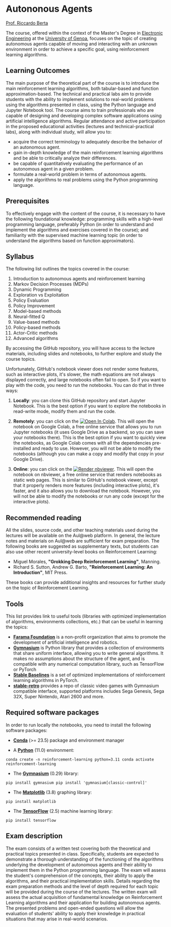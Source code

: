 # Autononous Agents

[Prof. Riccardo Berta](https://about.me/riccardo.berta)

The course, offered within the context of the Master's Degree in [Electronic Engineering](https://corsi.unige.it/en/corsi/8732) at the [University of Genoa](https://unige.it/), focuses on the topic of creating autonomous agents capable of moving and interacting with an unknown environment in order to achieve a specific goal, using reinforcement learning algorithms.

## Learning Outcomes

The main purpose of the theoretical part of the course is to introduce the main reinforcement learning algorithms, both tabular-based and function approximation-based. The technical and practical labs aim to provide students with the ability to implement solutions to real-world problems using the algorithms presented in class, using the Python language and Jupyter Notebook tool. The course aims to train professionals who are capable of designing and developing complex software applications using artificial intelligence algorithms.
Regular attendance and active participation in the proposed educational activities (lectures and technical-practical labs), along with individual study, will allow you to:

- acquire the correct terminology to adequately describe the behavior of an autonomous agent.
- gain in-depth knowledge of the main reinforcement learning algorithms and be able to critically analyze their differences.
- be capable of quantitatively evaluating the performance of an autonomous agent in a given problem.
- formulate a real-world problem in terms of autonomous agents.
- apply the algorithms to real problems using the Python programming language.

## Prerequisites

To effectively engage with the content of the course, it is necessary to have the following foundational knowledge: programming skills with a high-level programming language, preferably Python (in order to understand and implement the algorithms and exercises covered in the course); and familiarity with the supervised machine learning topic (in order to understand the algorithms based on function approximators).

## Syllabus

The following list outlines the topics covered in the course:

1. Introduction to autonomous agents and reinforcement learning
2. Markov Decision Processes (MDPs)
3. Dynamic Programming
4. Exploration vs Exploitation
5. Policy Evaluation
6. Policy Improvement
7. Model-based methods
8. Neural-fitted Q
9. Value-based methods
10. Policy-based methods
11. Actor-Critic methods
12. Advanced algorithms

By accessing the GitHub repository, you will have access to the lecture materials, including slides and notebooks, to further explore and study the course topics.

Unfortunately, GitHub's notebook viewer does not render some features, such as interactive plots, it's slower, the math equations are not always displayed correctly, and large notebooks often fail to open. So if you want to play with the code, you need to run the notebooks. You can do that in three ways:

1. **Locally**: you can clone this GitHub repository and start Jupyter Notebook. This is the best option if you want to explore the notebooks in read-write mode, modify them and run the code.

2. **Remotely**: you can click on the [![Open In Colab](https://colab.research.google.com/assets/colab-badge.svg)](http://colab.research.google.com/github/riccardoberta/autonomous-agents). This will open the notebook on Google Colab, a free online service that allows you to run Jupyter notebooks (it uses Google Drive as a backend, so you can save your notebooks there). This is the best option if you want to quickly view the notebooks, as Google Colab comes with all the dependencies pre-installed and ready to use. However, you will not be able to modify the notebooks (although you can make a copy and modify that copy in your Google Drive).

3. **Online**: you can click on the <a href="https://nbviewer.jupyter.org/github/riccardoberta/autonomous-agents"><img src="https://raw.githubusercontent.com/jupyter/design/master/logos/Badges/nbviewer_badge.svg" alt="Render nbviewer" /></a>. This will open the notebook on nbviewer, a free online service that renders notebooks as static web pages. This is similar to GitHub's notebook viewer, except that it properly renders more features (including interactive plots), it's faster, and it also allows you to download the notebook. However, you will not be able to modify the notebooks or run any code (except for the interactive plots).

## Recommended reading

All the slides, source code, and other teaching materials used during the lectures will be available on the Aul@web platform. In general, the lecture notes and materials on Aul@web are sufficient for exam preparation. The following books are suggested as supplementary texts, but students can also use other recent university-level books on Reinforcement Learning:

- Miguel Morales, **"Grokking Deep Reinforcement Learning"**, Manning.
- Richard S. Sutton, Andrew G. Barto, **"Reinforcement Learning: An Introduction"**, MIT Press.

These books can provide additional insights and resources for further study on the topic of Reinforcement Learning.

## Tools

This list provides link to useful tools (libraries with optimized implementation of algorithms, environments collections, etc.) that can be useful in learning the topics:

- [**Farama Foundation**](https://farama.org/) is a non-profit organization that aims to promote the development of artificial intelligence and robotics.
- [**Gymnasium**](https://gymnasium.farama.org/) is Python library that provides a collection of environments that share uniform interface, allowing you to write general algorithms. It makes no assumptions about the structure of the agent, and is compatible with any numerical computation library, such as TensorFlow or PyTorch
- [**Stable Baselines**](https://github.com/DLR-RM/stable-baselines3) is a set of optimized implementations of reinforcement learning algorithms in PyTorch.
- [**stable-retro**](https://stable-retro.farama.org/) provides a repo of classic video games with Gymnasium compatible interface, supported platforms includes Sega Genesis, Sega 32X, Super Nintendo, Atari 2600 and more.

## Required software packages

In order to run locally the notebooks, you need to install the following software packages:

- [**Conda**](https://docs.conda.io/en/latest/) (>= 23.5) package and environment manager

- A [**Python**](https://www.python.org/) (11.0) environment:

`
conda create -n reinforcement-learning python=3.11
conda activate reinforcement-learning
`

- The [**Gymnasium**](https://gymnasium.farama.org/) (0.29) library:

`
pip install gymnasium
pip install 'gymnasium[classic-control]'
`

- The [**Matplotlib**](https://matplotlib.org/) (3.8) graphing library:

`
pip install matplotlib  
`

- The [**TensorFlow**](https://www.tensorflow.org/) (2.5) machine learning library:

`
pip install tensorflow
`

## Exam description

The exam consists of a written test covering both the theoretical and practical topics presented in class. Specifically, students are expected to demonstrate a thorough understanding of the functioning of the algorithms underlying the development of autonomous agents and their ability to implement them in the Python programming language. The exam will assess the student's comprehension of the concepts, their ability to apply the algorithms, and their practical implementation skills. Details regarding the exam preparation methods and the level of depth required for each topic will be provided during the course of the lectures. The written exam will assess the actual acquisition of fundamental knowledge on Reinforcement Learning algorithms and their application for building autonomous agents. The presented problems and open-ended questions will allow the evaluation of students' ability to apply their knowledge in practical situations that may arise in real-world scenarios.